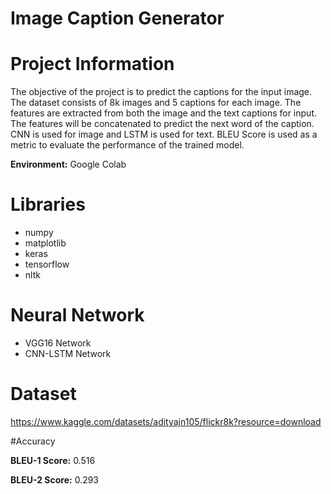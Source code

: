 # Image Caption Generator


# Project Information

The objective of the project is to predict the captions for the input image. The dataset consists of 8k images and 5 captions for each image. The features are extracted from both the image and the text captions for input. The features will be concatenated to predict the next word of the caption. CNN is used for image and LSTM is used for text. BLEU Score is used as a metric to evaluate the performance of the trained model.


**Environment:** Google Colab

# Libraries

- numpy
- matplotlib
- keras
- tensorflow
- nltk

# Neural Network

- VGG16 Network
- CNN-LSTM Network

# Dataset

https://www.kaggle.com/datasets/adityajn105/flickr8k?resource=download

#Accuracy
  
**BLEU-1 Score:** 0.516

**BLEU-2 Score:** 0.293
